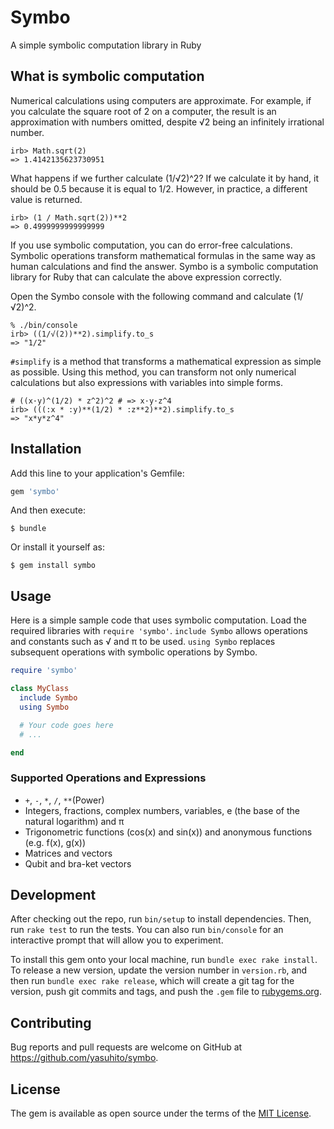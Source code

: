 # Symbo

A simple symbolic computation library in Ruby

## What is symbolic computation

Numerical calculations using computers are approximate. For example, if you calculate the square root of 2 on a computer, the result is an approximation with numbers omitted, despite √2 being an infinitely irrational number.

```
irb> Math.sqrt(2)
=> 1.4142135623730951
```

What happens if we further calculate (1/√2)^2? If we calculate it by hand, it should be 0.5 because it is equal to 1/2. However, in practice, a different value is returned.

```
irb> (1 / Math.sqrt(2))**2
=> 0.4999999999999999
```

If you use symbolic computation, you can do error-free calculations. Symbolic operations transform mathematical formulas in the same way as human calculations and find the answer. Symbo is a symbolic computation library for Ruby that can calculate the above expression correctly.

Open the Symbo console with the following command and calculate (1/√2)^2.

```
% ./bin/console
irb> ((1/√(2))**2).simplify.to_s
=> "1/2"
```

`#simplify` is a method that transforms a mathematical expression as simple as possible. Using this method, you can transform not only numerical calculations but also expressions with variables into simple forms.

```
# ((x·y)^(1/2) * z^2)^2 # => x·y·z^4
irb> (((:x * :y)**(1/2) * :z**2)**2).simplify.to_s
=> "x*y*z^4"
```

## Installation

Add this line to your application's Gemfile:

```ruby
gem 'symbo'
```

And then execute:

    $ bundle

Or install it yourself as:

    $ gem install symbo

## Usage

Here is a simple sample code that uses symbolic computation. Load the required libraries with `require 'symbo'`. `include Symbo` allows operations and constants such as √ and π to be used. `using Symbo` replaces subsequent operations with symbolic operations by Symbo.

```ruby
require 'symbo'

class MyClass
  include Symbo
  using Symbo

  # Your code goes here
  # ...

end
```

### Supported Operations and Expressions

* `+`, `-`, `*`, `/`, `**`(Power)
* Integers, fractions, complex numbers, variables, e (the base of the natural logarithm) and π
* Trigonometric functions (cos(x) and sin(x)) and anonymous functions (e.g. f(x), g(x))
* Matrices and vectors
* Qubit and bra-ket vectors

## Development

After checking out the repo, run `bin/setup` to install dependencies. Then, run `rake test` to run the tests. You can also run `bin/console` for an interactive prompt that will allow you to experiment.

To install this gem onto your local machine, run `bundle exec rake install`. To release a new version, update the version number in `version.rb`, and then run `bundle exec rake release`, which will create a git tag for the version, push git commits and tags, and push the `.gem` file to [rubygems.org](https://rubygems.org).

## Contributing

Bug reports and pull requests are welcome on GitHub at https://github.com/yasuhito/symbo.

## License

The gem is available as open source under the terms of the [MIT License](https://opensource.org/licenses/MIT).
